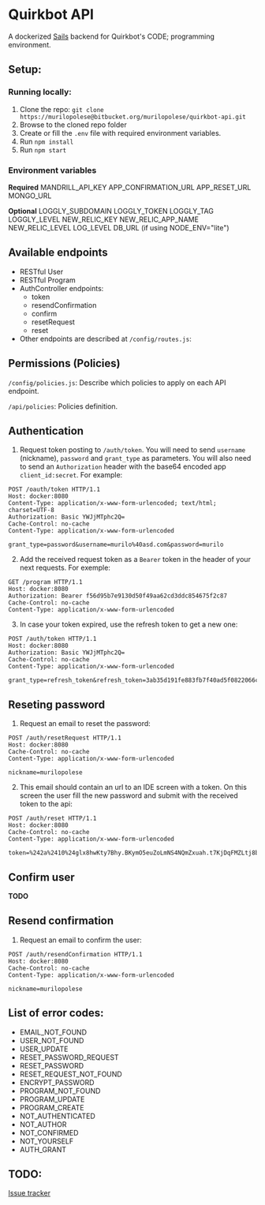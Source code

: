 # Quirkbot API

A dockerized [Sails](http://sailsjs.org) backend for Quirkbot's CODE; programming environment.

## Setup:

### Running locally:

1. Clone the repo: `git clone https://murilopolese@bitbucket.org/murilopolese/quirkbot-api.git`
2. Browse to the cloned repo folder
3. Create or fill the `.env` file with required environment variables.
4. Run `npm install`
5. Run `npm start`

### Environment variables

**Required**
MANDRILL_API_KEY
APP_CONFIRMATION_URL
APP_RESET_URL
MONGO_URL

**Optional**
LOGGLY_SUBDOMAIN
LOGGLY_TOKEN
LOGGLY_TAG
LOGGLY_LEVEL
NEW_RELIC_KEY
NEW_RELIC_APP_NAME
NEW_RELIC_LEVEL
LOG_LEVEL
DB_URL (if using NODE_ENV="lite")


## Available endpoints

* RESTful User
* RESTful Program
* AuthController endpoints:
	- token
	- resendConfirmation
	- confirm
	- resetRequest
	- reset
* Other endpoints are described at `/config/routes.js`:

## Permissions (Policies)

`/config/policies.js`: Describe which policies to apply on each API endpoint.

`/api/policies`: Policies definition.

## Authentication

1. Request token posting to `/auth/token`. You will need to send `username` (nickname), `password` and `grant_type` as parameters. You will also need to send an `Authorization` header with the base64 encoded app `client_id:secret`. For example:
```
POST /oauth/token HTTP/1.1
Host: docker:8080
Content-Type: application/x-www-form-urlencoded; text/html; charset=UTF-8
Authorization: Basic YWJjMTphc2Q=
Cache-Control: no-cache
Content-Type: application/x-www-form-urlencoded

grant_type=password&username=murilo%40asd.com&password=murilo
```
2. Add the received request token as a `Bearer` token in the header of your next requests. For exemple:
```
GET /program HTTP/1.1
Host: docker:8080
Authorization: Bearer f56d95b7e9130d50f49aa62cd3ddc854675f2c87
Cache-Control: no-cache
Content-Type: application/x-www-form-urlencoded
```
3. In case your token expired, use the refresh token to get a new one:
```
POST /auth/token HTTP/1.1
Host: docker:8080
Authorization: Basic YWJjMTphc2Q=
Cache-Control: no-cache
Content-Type: application/x-www-form-urlencoded

grant_type=refresh_token&refresh_token=3ab35d191fe883fb7f40ad5f0822066ceaf01f77
```

## Reseting password

1. Request an email to reset the password:
```
POST /auth/resetRequest HTTP/1.1
Host: docker:8080
Cache-Control: no-cache
Content-Type: application/x-www-form-urlencoded

nickname=murilopolese
```
2. This email should contain an url to an IDE screen with a token. On this screen the user fill the new password and submit with the received token to the api:
```
POST /auth/reset HTTP/1.1
Host: docker:8080
Cache-Control: no-cache
Content-Type: application/x-www-form-urlencoded

token=%242a%2410%24glx8hwKty7Bhy.BKymO5euZoLmNS4NQmZxuah.t7KjDqFMZLtj8bq&password=secret
```

## Confirm user

**TODO**

## Resend confirmation

1. Request an email to confirm the user:
```
POST /auth/resendConfirmation HTTP/1.1
Host: docker:8080
Cache-Control: no-cache
Content-Type: application/x-www-form-urlencoded

nickname=murilopolese
```

## List of error codes:

- EMAIL_NOT_FOUND
- USER_NOT_FOUND
- USER_UPDATE
- RESET_PASSWORD_REQUEST
- RESET_PASSWORD
- RESET_REQUEST_NOT_FOUND
- ENCRYPT_PASSWORD
- PROGRAM_NOT_FOUND
- PROGRAM_UPDATE
- PROGRAM_CREATE
- NOT_AUTHENTICATED
- NOT_AUTHOR
- NOT_CONFIRMED
- NOT_YOURSELF
- AUTH_GRANT

## TODO:

[Issue tracker](https://bitbucket.org/murilopolese/quirkbot-api/issues?&sort=-priority)
